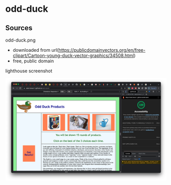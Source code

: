 # odd-duck

## Sources

odd-duck.png

- downloaded from url(<https://publicdomainvectors.org/en/free-clipart/Cartoon-young-duck-vector-graphics/34508.html>)
- free, public domain

lighthouse screenshot

![Lab 12 Lighthouse Screenshot](img/lighthouse-screenshot-lab12.png)
